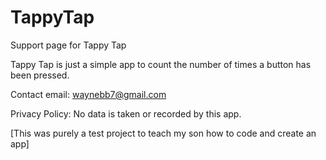 # TappyTap
Support page for Tappy Tap

Tappy Tap is just a simple app to count the number of times a button has been pressed.

Contact email: waynebb7@gmail.com 

Privacy Policy: No data is taken or recorded by this app.

[This was purely a test project to teach my son how to code and create an app]
